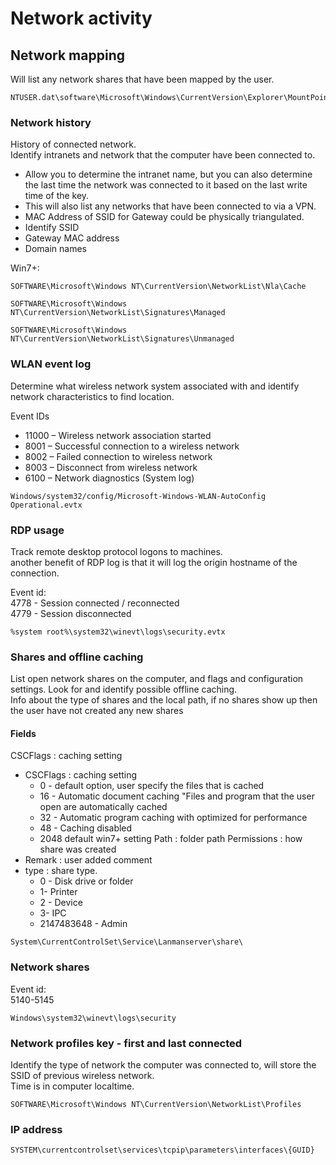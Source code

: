 # Network activity


## Network mapping

Will list any network shares that have been mapped by the user.

```
NTUSER.dat\software\Microsoft\Windows\CurrentVersion\Explorer\MountPoints2
```


### Network history

History of connected network.\
Identify intranets and network that the computer have been connected to.

* Allow you to determine the intranet name, but you can also determine the last time the network was connected to it based on the last write time of the key.
* This will also list any networks that have been connected to via a VPN.
* MAC Address of SSID for Gateway could be physically triangulated.
* Identify SSID
* Gateway MAC address
* Domain names

Win7+:

```
SOFTWARE\Microsoft\Windows NT\CurrentVersion\NetworkList\Nla\Cache
```

```
SOFTWARE\Microsoft\Windows NT\CurrentVersion\NetworkList\Signatures\Managed
```

```
SOFTWARE\Microsoft\Windows NT\CurrentVersion\NetworkList\Signatures\Unmanaged
```


### WLAN event log

Determine what wireless network system associated with and identify network characteristics to find location.

Event IDs

* 11000 – Wireless network association started
* 8001 – Successful connection to a wireless network
* 8002 – Failed connection to wireless network
* 8003 – Disconnect from wireless network
* 6100 – Network diagnostics (System log)

```
Windows/system32/config/Microsoft-Windows-WLAN-AutoConfig Operational.evtx
```

### RDP usage

Track remote desktop protocol logons to machines.\
another benefit of RDP log is that it will log the origin hostname of the connection.



Event id: \
4778 - Session connected / reconnected\
4779 - Session disconnected

```
%system root%\system32\winevt\logs\security.evtx
```



### Shares and offline caching

List open network shares on the computer, and flags and configuration settings. Look for and identify possible offline caching.\
Info about the type of shares and the local path, if no shares show up then the user have not created any new shares

#### Fields

CSCFlags : caching setting

* CSCFlags : caching setting
  * 0 - default option, user specify the files that is cached
  * 16 - Automatic document caching "Files and program that the user open are automatically cached
  * 32 - Automatic program caching with optimized for performance
  * 48 - Caching disabled
  * 2048 default win7+ setting Path : folder path Permissions : how share was created
* Remark : user added comment
* type : share type.
  * 0 - Disk drive or folder
  * 1- Printer
  * 2 - Device
  * 3- IPC
  * 2147483648 - Admin

```
System\CurrentControlSet\Service\Lanmanserver\share\
```

### Network shares

Event id:\
5140-5145

```
Windows\system32\winevt\logs\security
```

### Network profiles key - first and last connected

Identify the type of network the computer was connected to, will store the SSID of previous wireless network.\
Time is in computer localtime.

```
SOFTWARE\Microsoft\Windows NT\CurrentVersion\NetworkList\Profiles
```

### IP address

```
SYSTEM\currentcontrolset\services\tcpip\parameters\interfaces\{GUID}
```





